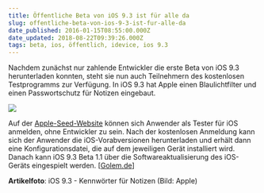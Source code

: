 ```yaml
---
title: Öffentliche Beta von iOS 9.3 ist für alle da
slug: offentliche-beta-von-ios-9-3-ist-fur-alle-da
date_published: 2016-01-15T08:55:00.000Z
date_updated: 2018-08-22T09:39:26.000Z
tags: beta, ios, öffentlich, idevice, ios 9.3
---
```


Nachdem zunächst nur zahlende Entwickler die erste Beta von iOS 9.3 herunterladen konnten, steht sie nun auch Teilnehmern des kostenlosen Testprogramms zur Verfügung. In iOS 9.3 hat Apple einen Blaulichtfilter und einen Passwortschutz für Notizen eingebaut. 

![](__GHOST_URL__/content/images/2016/01/notes_medium-1.jpg)

Auf der [Apple-Seed-Website](https://appleseed.apple.com/sp/welcome) können sich Anwender als Tester für iOS anmelden, ohne Entwickler zu sein. Nach der kostenlosen Anmeldung kann sich der Anwender die iOS-Vorabversionen herunterladen und erhält dann eine Konfigurationsdatei, die auf dem jeweiligen Gerät installiert wird. Danach kann iOS 9.3 Beta 1.1 über die Softwareaktualisierung des iOS-Geräts eingespielt werden. [[Golem.de](http://www.golem.de/news/apple-ios-9-3-als-oeffentliche-beta-erschienen-1601-118545.html)]

**Artikelfoto**: iOS 9.3 - Kennwörter für Notizen (Bild: Apple)

